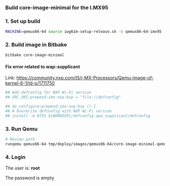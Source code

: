 ### Build core-image-minimal for the I.MX95

### 1. Set up build

```bash
MACHINE=qemux86-64 source iwg61m-setup-release.sh -b qemux86-64-imx95
```

### 2. Build image in Bitbake
```bash
bitbake core-image-minimal
```

#### Fix error related to wap-supplicant
Link: https://community.nxp.com/t5/i-MX-Processors/Qemu-image-of-kernel-6-1/td-p/1711750

```bash
## Add defconfig for NXP Wi-Fi version
## SRC_URI:prepend:imx-nxp-bsp = "file://defconfig"

## do_configure:prepend:imx-nxp-bsp () {
## # Overwrite defconfig with NXP Wi-Fi version
## install -m 0755 ${WORKDIR}/defconfig wpa_supplicant/defconfig
```

### 3. Run Qemu
```bash
# Review path
runqemu qemux86-64 tmp/deploy/images/qemux86-64/core-image-minimal-qemux86-64.rootfs.qemuboot.conf nographic
```

### 4. Login

The user is: **root**

The password is empty